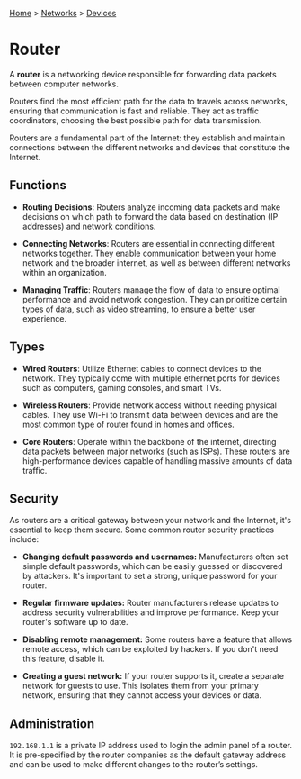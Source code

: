 [Home](../../README.md) > [Networks](./README.md) > [Devices](./device.md)

# Router

A **router** is a networking device responsible for forwarding data packets between computer networks.

Routers find the most efficient path for the data to travels across networks, ensuring that communication is fast and reliable. They act as traffic coordinators, choosing the best possible path for data transmission.

Routers are a fundamental part of the Internet: they establish and maintain connections between the different networks and devices that constitute the Internet.

## Functions

- **Routing Decisions**: Routers analyze incoming data packets and make decisions on which path to forward the data based on destination (IP addresses) and network conditions.

- **Connecting Networks**: Routers are essential in connecting different networks together. They enable communication between your home network and the broader internet, as well as between different networks within an organization.

- **Managing Traffic**: Routers manage the flow of data to ensure optimal performance and avoid network congestion. They can prioritize certain types of data, such as video streaming, to ensure a better user experience.

## Types

<!-- TODO: wire, ethernet, wired connection -->
- **Wired Routers**: Utilize Ethernet cables to connect devices to the network. They typically come with multiple ethernet ports for devices such as computers, gaming consoles, and smart TVs.

<!-- TODO: wireless, wi-fi -->
- **Wireless Routers**: Provide network access without needing physical cables. They use Wi-Fi to transmit data between devices and are the most common type of router found in homes and offices.

<!-- TODO: internet backbone, ISP -->
- **Core Routers**: Operate within the backbone of the internet, directing data packets between major networks (such as ISPs). These routers are high-performance devices capable of handling massive amounts of data traffic.

## Security

As routers are a critical gateway between your network and the Internet, it's essential to keep them secure. Some common router security practices include:

- **Changing default passwords and usernames:** Manufacturers often set simple default passwords, which can be easily guessed or discovered by attackers. It's important to set a strong, unique password for your router.

- **Regular firmware updates:** Router manufacturers release updates to address security vulnerabilities and improve performance. Keep your router's software up to date.

- **Disabling remote management:** Some routers have a feature that allows remote access, which can be exploited by hackers. If you don't need this feature, disable it.

- **Creating a guest network:** If your router supports it, create a separate network for guests to use. This isolates them from your primary network, ensuring that they cannot access your devices or data.

## Administration

`192.168.1.1` is a private IP address used to login the admin panel of a router. It is pre-specified by the router companies as the default gateway address and can be used to make different changes to the router’s settings.
